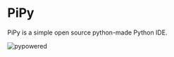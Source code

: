 # PiPy
PiPy is a simple open source python-made Python IDE. 

![pypowered](https://user-images.githubusercontent.com/84301435/163216002-c0909eec-e246-4462-9584-55f95529d58f.png)

